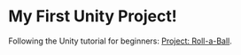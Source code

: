 My First Unity Project!
=======================

Following the Unity tutorial for beginners: [Project: Roll-a-Ball](http://unity3d.com/learn/tutorials/projects/roll-a-ball).